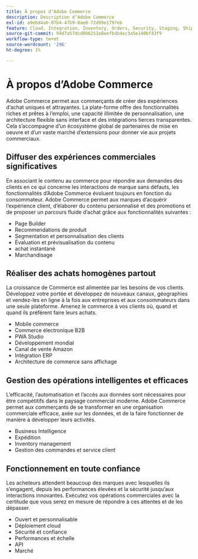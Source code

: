 ```yaml
---
title: À propos d’Adobe Commerce
description: Description d’Adobe Commerce
exl-id: a9ebd4a6-87b4-47b9-8ae8-72d99e1797eb
feature: Cloud, Integration, Inventory, Orders, Security, Staging, Shipping/Delivery
source-git-commit: 94d7a57dcd006251e8eefbdb4ec3a5e140bf43f9
workflow-type: tm+mt
source-wordcount: '296'
ht-degree: 1%

---
```


# À propos d’Adobe Commerce

Adobe Commerce permet aux commerçants de créer des expériences d’achat uniques et attrayantes. La plate-forme offre des fonctionnalités riches et prêtes à l’emploi, une capacité illimitée de personnalisation, une architecture flexible sans interface et des intégrations tierces transparentes. Cela s’accompagne d’un écosystème global de partenaires de mise en oeuvre et d’un vaste marché d’extensions pour donner vie aux projets commerciaux.

## Diffuser des expériences commerciales significatives

En associant le contenu au commerce pour répondre aux demandes des clients en ce qui concerne les interactions de marque sans défauts, les fonctionnalités d’Adobe Commerce évoluent toujours en fonction du consommateur. Adobe Commerce permet aux marques d’acquérir l’expérience client, d’élaborer du contenu personnalisé et des promotions et de proposer un parcours fluide d’achat grâce aux fonctionnalités suivantes :

- Page Builder
- Recommendations de produit
- Segmentation et personnalisation des clients
- Évaluation et prévisualisation du contenu
- achat instantané
- Marchandisage

## Réaliser des achats homogènes partout

La croissance de Commerce est alimentée par les besoins de vos clients. Développez votre portée et développez de nouveaux canaux, géographies et vendez-les en ligne à la fois aux entreprises et aux consommateurs dans une seule plateforme. Amenez le commerce à vos clients où, quand et quand ils préfèrent faire leurs achats.

- Mobile commerce
- Commerce électronique B2B
- PWA Studio
- Développement mondial
- Canal de vente Amazon
- Intégration ERP
- Architecture de commerce sans affichage

## Gestion des opérations intelligentes et efficaces

L’efficacité, l’automatisation et l’accès aux données sont nécessaires pour être compétitifs dans le paysage commercial moderne. Adobe Commerce permet aux commerçants de se transformer en une organisation commerciale efficace, axée sur les données, et de la faire fonctionner de manière à développer leurs activités.

- Business Intelligence
- Expédition
- Inventory management
- Gestion des commandes et service client

## Fonctionnement en toute confiance

Les acheteurs attendent beaucoup des marques avec lesquelles ils s’engagent, depuis les performances élevées et la sécurité jusqu’aux interactions innovantes. Exécutez vos opérations commerciales avec la certitude que vous serez en mesure de répondre à ces attentes et de les dépasser.

- Ouvert et personnalisable
- Déploiement cloud
- Sécurité et confiance
- Performances et échelle
- API
- Marché
